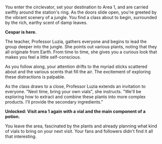 You enter the circlevator, set your destination to Area 1, and are carried swiftly around the station's ring. As the doors slide open, you're greeted by the vibrant scenery of a jungle. You find a class about to begin, surrounded by the rich, earthy scent of damp leaves.

**Cespar is here.**

The teacher, Professor Luzia, gathers everyone and begins to lead the group deeper into the jungle. She points out various plants, noting that they all originate from Earth. From time to time, she gives you a curious look that makes you feel a little self-conscious.

As you follow along, your attention drifts to the myriad sticks scattered about and the various scents that fill the air. The excitement of exploring these distractions is palpable.

As the class draws to a close, Professor Luzia extends an invitation to everyone. "Next time, bring your own vials", she instructs. "We'll be exploring how to extract and combine these plants into more complex products. I'll provide the secondary ingredients."

**Unlocked: Visit area 1 again with a vial and the main component of a potion.**

You leave the area, fascinated by the plants and already planning what kind of vials to bring on your next visit. Your fans and followers didn't find it all that interesting.